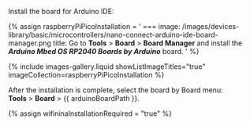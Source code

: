 
Install the board for Arduino IDE: 

{% assign raspberryPiPicoInstallation = '
    ===
        image: /images/devices-library/basic/microcontrollers/nano-connect-arduino-ide-board-manager.png
        title: Go to <b>Tools</b> > <b>Board</b> > <b>Board Manager</b> and install the <b><i>Arduino Mbed OS RP2040 Boards by Arduino</i></b> board.
'
%}

{% include images-gallery.liquid showListImageTitles="true" imageCollection=raspberryPiPicoInstallation %}

After the installation is complete, select the board by Board menu:  
**Tools** > **Board** > {{ arduinoBoardPath }}.  

{% assign wifininaInstallationRequired = "true" %}
